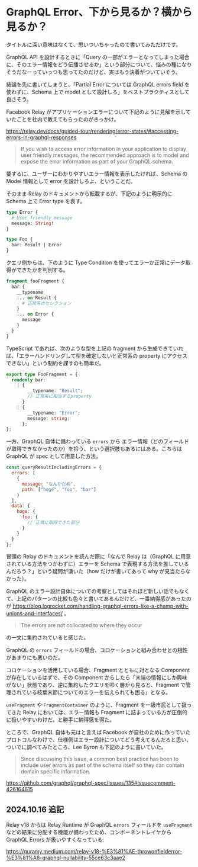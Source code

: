 # GraphQL Error、下から見るか？横から見るか？

タイトルに深い意味はなくて、思いついちゃったので書いてみただけです。

GraphQL API を設計するときに「Query の一部がエラーとなってしまった場合に、そのエラー情報をどう伝播させるか」という部分について、悩みの種になりそうだなーっていっつも思ってたのだけど、実はもう決着がついていそう。

結論を先に書いてしまうと、「Partial Error については GraphQL errors field を使わずに、Schema 上で model として設計しろ」をベストプラクティスとして良さそう。

Facebook Relay がアプリケーションエラーについて下記のように見解を示していたことを社内で教えてもらったのがきっかけ。

https://relay.dev/docs/guided-tour/rendering/error-states/#accessing-errors-in-graphql-responses

> If you wish to access error information in your application to display user friendly messages, the recommended approach is to model and expose the error information as part of your GraphQL schema.

要するに、ユーザーにわかりやすいエラー情報を表示したければ、Schema の Model 情報として error を設計しろよ、ということだ。

そのまま Relay のドキュメントから転載するが、下記のように明示的に Schema 上で Error type を表す。

```graphql
type Error {
  # User friendly message
  message: String!
}

type Foo {
  bar: Result | Error
}
```

クエリ側からは、下のように Type Condition を使ってエラーか正常にデータ取得ができたかを判別する。

```graphql
fragment fooFragment {
  bar {
    __typename
    ... on Result {
      # 正常系のセレクション
    }
    ... on Error {
      message
    }
  }
}
```

TypeScript であれば、次のような型を上記の fragment から生成できていれば、「エラーハンドリングして型を確定しないと正常系の property にアクセスできない」という制約を課すのも簡単だ。

```ts
export type FooFragment = {
  readonly bar:
    | {
        __typename: "Result";
        // 正常系に相当するproperty
      }
    | {
        __typename: "Error";
        message: string;
      };
};
```

一方、GraphQL 自体に備わっている `errors` から エラー情報（どのフィールドが取得できなかったのか）を拾う、という選択肢もあるにはある。こちらは GraphQL が spec として用意した方法。

```js
const queryResultIncludingErrors = {
  errors: [
    {
      message: "なんかだめ",
      path: ["hoge", "foo", "bar"]
    }
  ],
  data: {
    hoge: {
      foo: {
        // 正常に取得できた部分
      }
    }
  }
};
```

冒頭の Relay のドキュメントを読んだ際に「なんで Relay は（GraphQL に用意されている方法をつかわずに）エラーを Schema で表現する方法を推しているんだろう？」という疑問が湧いた（how だけが書いてあって why が見当たらなかった）。

GraphQL のエラー設計自体についての考察としてはそれほど新しい話でもなくて、上記のパターンの比較も色々と書いてあるんだけど、一番納得感があったのが https://blog.logrocket.com/handling-graphql-errors-like-a-champ-with-unions-and-interfaces/ 。

> The errors are not collocated to where they occur

の一文に集約されていると感じた。

GraphQL の `errors` フィールドの場合、コロケーションと組み合わせとの相性があまりにも悪いのだ。

コロケーションを活用している場合、Fragment とともに対となる Component が存在しているはずで、その Component からしたら「末端の情報にしか興味がない」状態であり、逆に集約したクエリを叩く層から見ると、Fragment で管理されている枝葉末節についてのエラーを伝えられても困る」となる。

`useFragment` や `FragmentContainer` のように、Fragment を一級市民として扱ってきた Relay においては、エラー情報も Fragment に詰まっている方が圧倒的に扱いやすいわけだ。と勝手に納得感を得た。

ところで、GraphQL 自体も元はと言えば Facebook が自社のために作っていたプロトコルなわけで、仕様側はエラー設計についてどう考えてるんだろと思い、ついでに調べてみたところ、Lee Byron も下記のように書いていた。

> Since discussing this issue, a common best practice has been to include user errors as part of the schema itself so they can contain domain specific information.

https://github.com/graphql/graphql-spec/issues/135#issuecomment-426164615

## 2024.10.16 追記

Relay v18 からは Relay Runtime が GraphQL `errors` フィールドを `useFragment` などの結果に分配する機能が備わったため、コンポーネントレイヤから GraphQL Errors が扱いやすくなっている:

https://quramy.medium.com/relay-v18-%E3%81%AE-throwonfielderror-%E3%81%A8-graphql-nullability-55ce63c3aae2
